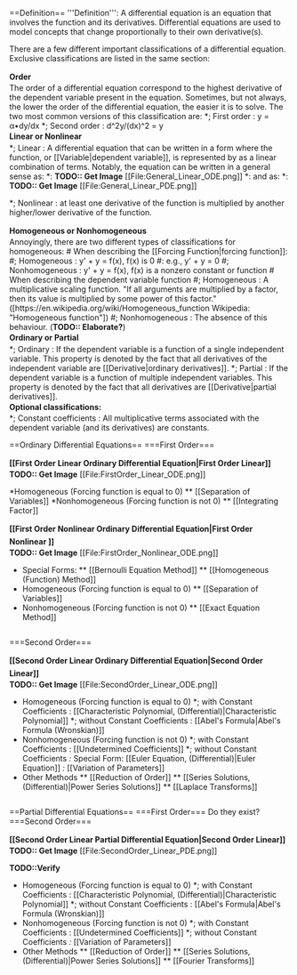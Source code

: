 ==Definition==
'''Definition''': A differential equation is an equation that involves the function and its derivatives. Differential equations are used to model concepts that change proportionally to their own derivative(s).

There are a few different important classifications of a differential equation. Exclusive classifications are listed in the same section:
<br />


<div class="toccolours mw-collapsible mw-collapsed" style="overflow:auto;">
<div style="font-weight:bold;line-height:1.6;">Order</div>
<div class="mw-collapsible-content">
The order of a differential equation correspond to the highest derivative of the dependent variable present in the equation. Sometimes, but not always, the lower the order of the differential equation, the easier it is to solve. The two most common versions of this classification are:
*; First order :  y = α•dy/dx
*; Second order :  d^2y/(dx)^2 = y
</div></div>

<div class="toccolours mw-collapsible mw-collapsed" style="overflow:auto;">
<div style="font-weight:bold;line-height:1.6;">Linear or Nonlinear</div>
<div class="mw-collapsible-content">
*; Linear : A differential equation that can be written in a form where the function, or [[Variable|dependent variable]], is represented by as a linear combination of terms. Notably, the equation can be written in a general sense as:
*: <strong>TODO:: Get Image</strong> [[File:General_Linear_ODE.png]]
*: and as:
*: <strong>TODO:: Get Image</strong> [[File:General_Linear_PDE.png]]
<br />

*; Nonlinear : at least one derivative of the function is multiplied by another higher/lower derivative of the function.
</div></div>

<div class="toccolours mw-collapsible mw-collapsed" style="overflow:auto;">
<div style="font-weight:bold;line-height:1.6;">Homogeneous or Nonhomogeneous</div>
<div class="mw-collapsible-content">
Annoyingly, there are two different types of classifications for homogeneous:
# When describing the [[Forcing Function|forcing function]]:
#; Homogeneous :  y' + y = f(x), f(x) is 0
#: e.g., y' + y = 0
#; Nonhomogeneous :  y' + y = f(x), f(x) is a nonzero constant or function
# When describing the dependent variable function
#; Homogeneous : A multiplicative scaling function. "If all arguments are multiplied by a factor, then its value is multiplied by some power of this factor." ([https://en.wikipedia.org/wiki/Homogeneous_function Wikipedia: "Homogeneous function"])
#; Nonhomogeneous : The absence of this behaviour. (<strong>TODO:: Elaborate?</strong>)
</div></div>

<div class="toccolours mw-collapsible mw-collapsed" style="overflow:auto;">
<div style="font-weight:bold;line-height:1.6;">Ordinary or Partial</div>
<div class="mw-collapsible-content">
*; Ordinary : If the dependent variable is a function of a single independent variable. This property is denoted by the fact that all derivatives of the independent variable are [[Derivative|ordinary derivatives]].
*; Partial : If the dependent variable is a function of multiple independent variables. This property is denoted by the fact that all derivatives are [[Derivative|partial derivatives]].
</div></div>

<div class="toccolours mw-collapsible mw-collapsed" style="overflow:auto;">
<div style="font-weight:bold;line-height:1.6;">Optional classifications:</div>
<div class="mw-collapsible-content">
*; Constant coefficients : All multiplicative terms associated with the dependent variable (and its derivatives) are constants.
</div></div>

==Ordinary Differential Equations==
===First Order===
<div class="toccolours mw-collapsible mw-collapsed" style="overflow:auto;">
<div style="font-weight:bold;line-height:1.6;">[[First Order Linear Ordinary Differential Equation|First Order Linear]]</div>
<div class="mw-collapsible-content">
<strong>TODO:: Get Image</strong> [[File:FirstOrder_Linear_ODE.png]]

*Homogeneous (Forcing function is equal to 0)
** [[Separation of Variables]]
*Nonhomogeneous (Forcing function is not 0)
** [[Integrating Factor]]
</div></div>

<div class="toccolours mw-collapsible mw-collapsed" style="overflow:auto;">
<div style="font-weight:bold;line-height:1.6;">[[First Order Nonlinear Ordinary Differential Equation|First Order Nonlinear ]]</div>
<div class="mw-collapsible-content">
<strong>TODO:: Get Image</strong> [[File:FirstOrder_Nonlinear_ODE.png]]

* Special Forms:
** [[Bernoulli Equation Method]]
** [[Homogeneous (Function) Method]]
* Homogeneous (Forcing function is equal to 0)
** [[Separation of Variables]]
* Nonhomogeneous (Forcing function is not 0)
** [[Exact Equation Method]]
</div></div>

===Second Order===
<div class="toccolours mw-collapsible mw-collapsed" style="overflow:auto;">
<div style="font-weight:bold;line-height:1.6;">[[Second Order Linear Ordinary Differential Equation|Second Order Linear]]</div>
<div class="mw-collapsible-content">
<strong>TODO:: Get Image</strong> [[File:SecondOrder_Linear_ODE.png]]

* Homogeneous (Forcing function is equal to 0)
*; with Constant Coefficients : [[Characteristic Polynomial, (Differential)|Characteristic Polynomial]]
*; without Constant Coefficients : [[Abel's Formula|Abel's Formula (Wronskian)]]
* Nonhomogeneous (Forcing function is not 0)
*; with Constant Coefficients : [[Undetermined Coefficients]]
*; without Constant Coefficients
*:* Special Form: [[Euler Equation, (Differential)|Euler Equation]]
*:* [[Variation of Parameters]]
* Other Methods
** [[Reduction of Order]]
** [[Series Solutions, (Differential)|Power Series Solutions]]
** [[Laplace Transforms]]
</div></div>

==Partial Differential Equations==
===First Order===
Do they exist?
===Second Order===
<div class="toccolours mw-collapsible mw-collapsed" style="overflow:auto;">
<div style="font-weight:bold;line-height:1.6;">[[Second Order Linear Partial Differential Equation|Second Order Linear]]</div>
<div class="mw-collapsible-content">
<strong>TODO:: Get Image</strong> [[File:SecondOrder_Linear_PDE.png]]

<strong>TODO::Verify</strong>
* Homogeneous (Forcing function is equal to 0)
*; with Constant Coefficients : [[Characteristic Polynomial, (Differential)|Characteristic Polynomial]]
*; without Constant Coefficients : [[Abel's Formula|Abel's Formula (Wronskian)]]
* Nonhomogeneous (Forcing function is not 0)
*; with Constant Coefficients : [[Undetermined Coefficients]]
*; without Constant Coefficients
*:* [[Variation of Parameters]]
* Other Methods
** [[Reduction of Order]]
** [[Series Solutions, (Differential)|Power Series Solutions]]
** [[Fourier Transforms]]
</div></div>
